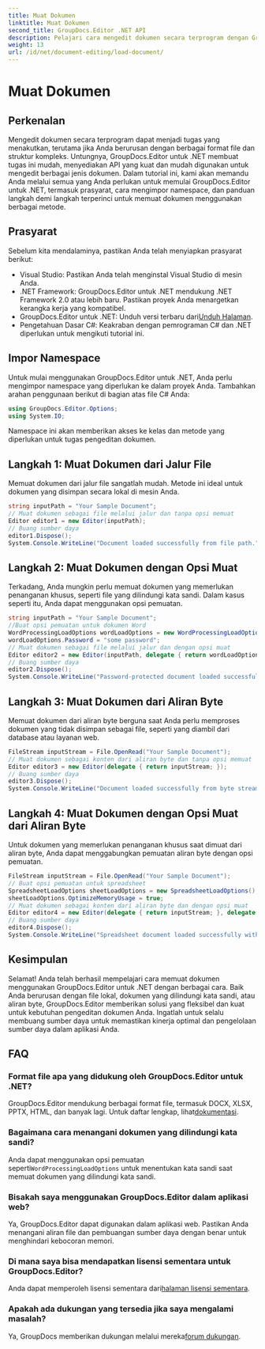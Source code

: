 ```yaml
---
title: Muat Dokumen
linktitle: Muat Dokumen
second_title: GroupDocs.Editor .NET API
description: Pelajari cara mengedit dokumen secara terprogram dengan GroupDocs.Editor untuk .NET. Panduan langkah demi langkah untuk memuat dokumen, menangani file yang dilindungi kata sandi, dan banyak lagi.
weight: 13
url: /id/net/document-editing/load-document/
---
```


# Muat Dokumen

## Perkenalan
Mengedit dokumen secara terprogram dapat menjadi tugas yang menakutkan, terutama jika Anda berurusan dengan berbagai format file dan struktur kompleks. Untungnya, GroupDocs.Editor untuk .NET membuat tugas ini mudah, menyediakan API yang kuat dan mudah digunakan untuk mengedit berbagai jenis dokumen. Dalam tutorial ini, kami akan memandu Anda melalui semua yang Anda perlukan untuk memulai GroupDocs.Editor untuk .NET, termasuk prasyarat, cara mengimpor namespace, dan panduan langkah demi langkah terperinci untuk memuat dokumen menggunakan berbagai metode.
## Prasyarat
Sebelum kita mendalaminya, pastikan Anda telah menyiapkan prasyarat berikut:
- Visual Studio: Pastikan Anda telah menginstal Visual Studio di mesin Anda.
- .NET Framework: GroupDocs.Editor untuk .NET mendukung .NET Framework 2.0 atau lebih baru. Pastikan proyek Anda menargetkan kerangka kerja yang kompatibel.
-  GroupDocs.Editor untuk .NET: Unduh versi terbaru dari[Unduh Halaman](https://releases.groupdocs.com/editor/net/).
- Pengetahuan Dasar C#: Keakraban dengan pemrograman C# dan .NET diperlukan untuk mengikuti tutorial ini.
## Impor Namespace
Untuk mulai menggunakan GroupDocs.Editor untuk .NET, Anda perlu mengimpor namespace yang diperlukan ke dalam proyek Anda. Tambahkan arahan penggunaan berikut di bagian atas file C# Anda:
```csharp
using GroupDocs.Editor.Options;
using System.IO;
```
Namespace ini akan memberikan akses ke kelas dan metode yang diperlukan untuk tugas pengeditan dokumen.
## Langkah 1: Muat Dokumen dari Jalur File
Memuat dokumen dari jalur file sangatlah mudah. Metode ini ideal untuk dokumen yang disimpan secara lokal di mesin Anda.

```csharp
string inputPath = "Your Sample Document";
// Muat dokumen sebagai file melalui jalur dan tanpa opsi memuat
Editor editor1 = new Editor(inputPath);
// Buang sumber daya
editor1.Dispose();
System.Console.WriteLine("Document loaded successfully from file path.");
```
## Langkah 2: Muat Dokumen dengan Opsi Muat
Terkadang, Anda mungkin perlu memuat dokumen yang memerlukan penanganan khusus, seperti file yang dilindungi kata sandi. Dalam kasus seperti itu, Anda dapat menggunakan opsi pemuatan.

```csharp
string inputPath = "Your Sample Document";
//Buat opsi pemuatan untuk dokumen Word
WordProcessingLoadOptions wordLoadOptions = new WordProcessingLoadOptions();
wordLoadOptions.Password = "some password";
// Muat dokumen sebagai file melalui jalur dan dengan opsi muat
Editor editor2 = new Editor(inputPath, delegate { return wordLoadOptions; });
// Buang sumber daya
editor2.Dispose();
System.Console.WriteLine("Password-protected document loaded successfully.");
```
## Langkah 3: Muat Dokumen dari Aliran Byte
Memuat dokumen dari aliran byte berguna saat Anda perlu memproses dokumen yang tidak disimpan sebagai file, seperti yang diambil dari database atau layanan web.

```csharp
FileStream inputStream = File.OpenRead("Your Sample Document");
// Muat dokumen sebagai konten dari aliran byte dan tanpa opsi memuat
Editor editor3 = new Editor(delegate { return inputStream; });
// Buang sumber daya
editor3.Dispose();
System.Console.WriteLine("Document loaded successfully from byte stream.");
```
## Langkah 4: Muat Dokumen dengan Opsi Muat dari Aliran Byte
Untuk dokumen yang memerlukan penanganan khusus saat dimuat dari aliran byte, Anda dapat menggabungkan pemuatan aliran byte dengan opsi pemuatan.

```csharp
FileStream inputStream = File.OpenRead("Your Sample Document");
// Buat opsi pemuatan untuk spreadsheet
SpreadsheetLoadOptions sheetLoadOptions = new SpreadsheetLoadOptions();
sheetLoadOptions.OptimizeMemoryUsage = true;
// Muat dokumen sebagai konten dari aliran byte dan dengan opsi muat
Editor editor4 = new Editor(delegate { return inputStream; }, delegate { return sheetLoadOptions; });
// Buang sumber daya
editor4.Dispose();
System.Console.WriteLine("Spreadsheet document loaded successfully with load options.");
```
## Kesimpulan
Selamat! Anda telah berhasil mempelajari cara memuat dokumen menggunakan GroupDocs.Editor untuk .NET dengan berbagai cara. Baik Anda berurusan dengan file lokal, dokumen yang dilindungi kata sandi, atau aliran byte, GroupDocs.Editor memberikan solusi yang fleksibel dan kuat untuk kebutuhan pengeditan dokumen Anda. Ingatlah untuk selalu membuang sumber daya untuk memastikan kinerja optimal dan pengelolaan sumber daya dalam aplikasi Anda.
## FAQ
### Format file apa yang didukung oleh GroupDocs.Editor untuk .NET?
 GroupDocs.Editor mendukung berbagai format file, termasuk DOCX, XLSX, PPTX, HTML, dan banyak lagi. Untuk daftar lengkap, lihat[dokumentasi](https://tutorials.groupdocs.com/editor/net/).
### Bagaimana cara menangani dokumen yang dilindungi kata sandi?
 Anda dapat menggunakan opsi pemuatan seperti`WordProcessingLoadOptions` untuk menentukan kata sandi saat memuat dokumen yang dilindungi kata sandi.
### Bisakah saya menggunakan GroupDocs.Editor dalam aplikasi web?
Ya, GroupDocs.Editor dapat digunakan dalam aplikasi web. Pastikan Anda menangani aliran file dan pembuangan sumber daya dengan benar untuk menghindari kebocoran memori.
### Di mana saya bisa mendapatkan lisensi sementara untuk GroupDocs.Editor?
 Anda dapat memperoleh lisensi sementara dari[halaman lisensi sementara](https://purchase.groupdocs.com/temporary-license/).
### Apakah ada dukungan yang tersedia jika saya mengalami masalah?
 Ya, GroupDocs memberikan dukungan melalui mereka[forum dukungan](https://forum.groupdocs.com/c/editor/20).